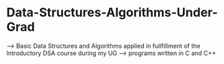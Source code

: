 # Data-Structures-Algorithms-Under-Grad

--> Basic Data Structures and Algorithms applied in fullfillment of the Introductory DSA course during my UG 
--> programs written in C and C++ 
